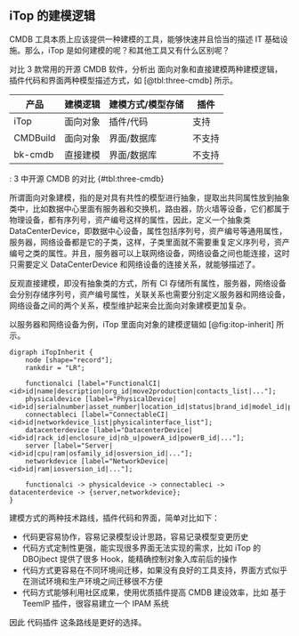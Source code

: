 ## iTop 的建模逻辑

CMDB 工具本质上应该提供一种建模的工具，能够快速并且恰当的描述 IT 基础设施。那么，iTop 是如何建模的呢？和其他工具又有什么区别呢？

对比 3 款常用的开源 CMDB 软件，分析出 面向对象和直接建模两种建模逻辑，插件代码和界面两种模型描述方式，如 [@tbl:three-cmdb] 所示。

|产品 |建模逻辑|建模方式/模型存储|插件|
|---|------|------|----|
|iTop|面向对象|插件/代码|支持|
|CMDBuild|面向对象|界面/数据库|不支持|
|bk-cmdb|直接建模|界面/数据库|不支持|

: 3 中开源 CMDB 的对比 {#tbl:three-cmdb}

所谓面向对象建模，指的是对具有共性的模型进行抽象，提取出共同属性放到抽象类中，比如数据中心里面有服务器和交换机，路由器，防火墙等设备，它们都属于物理设备，都有序列号，资产编号这样的属性，因此，定义一个抽象类 DataCenterDevice，即数据中心设备，属性包括序列号，资产编号等通用属性，服务器，网络设备都是它的子类，这样，子类里面就不需要重复定义序列号，资产编号之类的属性。并且，服务器可以上联网络设备，网络设备之间也能连接，这时只需要定义 DataCenterDevice 和网络设备的连接关系，就能够描述了。

反观直接建模，即没有抽象类的方式，所有 CI 存储所有属性，服务器，网络设备会分别存储序列号，资产编号属性，关联关系也需要分别定义服务器和网络设备，网络设备之间的两个关系，模型维护起来会比面向对象建模更加复杂。

以服务器和网络设备为例，iTop 里面向对象的建模逻辑如 [@fig:itop-inherit] 所示。

```{#fig:itop-inherit .plot:dot caption="iTop 服务器网络设备继承关系"}
digraph iTopInherit {
	node [shape="record"];
	rankdir = "LR";

	functionalci [label="FunctionalCI|<id>id|name|description|org_id|move2production|contacts_list|..."];
	physicaldevice [label="PhysicalDevice|<id>id|serialnumber|asset_number|location_id|status|brand_id|model_id|purchase_date|end_of_warranty|..."];
	connectableci [label="ConnectableCI|<id>id|networkdevice_list|physicalinterface_list"];
	datacenterdevice [label="DatacenterDevice|<id>id|rack_id|enclosure_id|nb_u|powerA_id|powerB_id|..."];
	server [label="Server|<id>id|cpu|ram|osfamily_id|osversion_id|..."];
	networkdevice [label="NetworkDevice|<id>id|ram|iosversion_id|..."];

	functionalci -> physicaldevice -> connectableci -> datacenterdevice -> {server,networkdevice};
}
```

建模方式的两种技术路线，插件代码和界面，简单对比如下：

- 代码更容易协作，容易记录模型设计思路，容易记录模型变更历史
- 代码方式定制性更强，能实现很多界面无法实现的需求，比如 iTop 的 DBOjbect 提供了很多 Hook，能精确控制对象入库前后的操作
- 代码方式更容易在不同环境间迁移，如果没有良好的工具支持，界面方式似乎在测试环境和生产环境之间迁移很不方便
- 代码方式能够利用社区成果，使用优质插件提高 CMDB 建设效率，比如 基于 TeemIP 插件，很容易建立一个 IPAM 系统

因此 代码插件 这条路线是更好的选择。